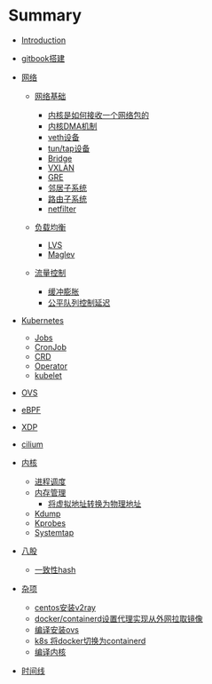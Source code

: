 # Summary

* [Introduction](README.md)

* [gitbook搭建](./gitbook/index.md)

* [网络]()
  * [网络基础](./network/basic/index.md)
    * [内核是如何接收一个网络包的](./network/basic/recv_one_package.md)
    * [内核DMA机制](./network/basic/dma.md)
    * [veth设备](./network/basic/veth.md)
    * [tun/tap设备](./network/basic/tun-tap.md)
    * [Bridge](./network/basic/bridge.md)
    * [VXLAN](./network/basic/vxlan.md)
    * [GRE](./network/basic/gre.md)
    * [邻居子系统](./network/basic/neighbor.md)
    * [路由子系统](./network/basic/route.md)
    * [netfilter](./network/basic/netfilter.md)

  * [负载均衡](./network/lb/index.md)
    * [LVS](./network/lb/LVS.md)
    * [Maglev](./network/lb/Maglev.md)

  * [流量控制](./network/traffic_control/tc.md)
    * [缓冲膨胀](./network/traffic_control/bufferbloat.md)
    * [公平队列控制延迟](./network/traffic_control/fq_codel.md)

* [Kubernetes]()
  * [Jobs](./Kubernetes/Jobs.md)
  * [CronJob](./Kubernetes/CronJob.md)
  * [CRD](./Kubernetes/CRD.md)
  * [Operator](./Kubernetes/Operator.md)
  * [kubelet](./Kubernetes/kubelet.md)

* [OVS](./OVS/index.md)

* [eBPF](./eBPF/index.md)

* [XDP](./XDP/index.md)

* [cilium](./cilium/index.md)

* [内核]()
  * [进程调度](./kernel/进程调度.md)
  * [内存管理](./kernel/内存管理.md)
    * [将虚拟地址转换为物理地址](./kernel/mm-1-va2pa.md)
  * [Kdump](./kernel/kdump.md)
  * [Kprobes](./kernel/kprobe.md)
  * [Systemtap](./kernel/systemtap.md)

* [八股]()
  * [一致性hash](./BAGU/consistent_hash.md)

* [杂项]()
  * [centos安装v2ray](./misc/centos-install-v2ray.md)
  * [docker/containerd设置代理实现从外网拉取镜像](./misc/docker-pull-use-proxy.md)
  * [编译安装ovs](./misc/install-ovs.md)
  * [k8s 将docker切换为containerd](./misc/docker-to-containerd.md)
  * [编译内核](./misc/compile-kernel.md)

* [时间线](KEEP.md)
